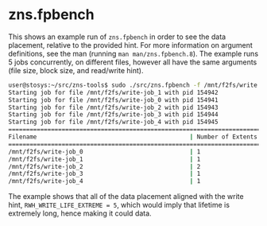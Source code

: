 # zns.fpbench

This shows an example run of `zns.fpbench` in order to see the data placement, relative to the provided hint. For more information on argument definitions, see the man (running `man man/zns.fpbench.8`).
The example runs 5 jobs concurrently, on different files, however all have the same arguments (file size, block size, and read/write hint).

```bash
user@stosys:~/src/zns-tools$ sudo ./src/zns.fpbench -f /mnt/f2fs/write -n 5 -s 128M -b 4K -w 5
Starting job for file /mnt/f2fs/write-job_1 with pid 154942
Starting job for file /mnt/f2fs/write-job_0 with pid 154941
Starting job for file /mnt/f2fs/write-job_2 with pid 154943
Starting job for file /mnt/f2fs/write-job_3 with pid 154944
Starting job for file /mnt/f2fs/write-job_4 with pid 154945
==============================================================================================================================================================================
Filename                                           | Number of Extents | Number of Occupied Segments | Number of Occupied Zones | Cold Segments | Warm Segments | Hot Segments
==============================================================================================================================================================================
/mnt/f2fs/write-job_0                              | 1                 | 64                          | 1                        | 64            | 0             | 0
/mnt/f2fs/write-job_1                              | 1                 | 66                          | 1                        | 66            | 0             | 0
/mnt/f2fs/write-job_2                              | 2                 | 66                          | 2                        | 66            | 0             | 0
/mnt/f2fs/write-job_3                              | 1                 | 66                          | 1                        | 66            | 0             | 0
/mnt/f2fs/write-job_4                              | 1                 | 66                          | 1                        | 66            | 0             | 0
```

The example shows that all of the data placement aligned with the write hint, `RWH_WRITE_LIFE_EXTREME = 5`, which would imply that lifetime is extremely long, hence making it could data.
